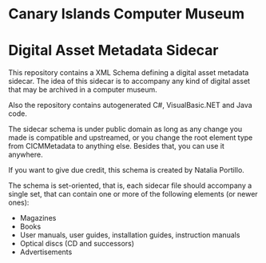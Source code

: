 Canary Islands Computer Museum
==============================
Digital Asset Metadata Sidecar
==============================

This repository contains a XML Schema defining a digital asset metadata sidecar.
The idea of this sidecar is to accompany any kind of digital asset that may be archived in a computer museum.

Also the repository contains autogenerated C#, VisualBasic.NET and Java code.

The sidecar schema is under public domain as long as any change you made is compatible and upstreamed,
or you change the root element type from CICMMetadata to anything else.
Besides that, you can use it anywhere.

If you want to give due credit, this schema is created by Natalia Portillo.

The schema is set-oriented, that is, each sidecar file should accompany a single set, that can contain one or
more of the following elements (or newer ones):
* Magazines
* Books
* User manuals, user guides, installation guides, instruction manuals
* Optical discs (CD and successors)
* Advertisements